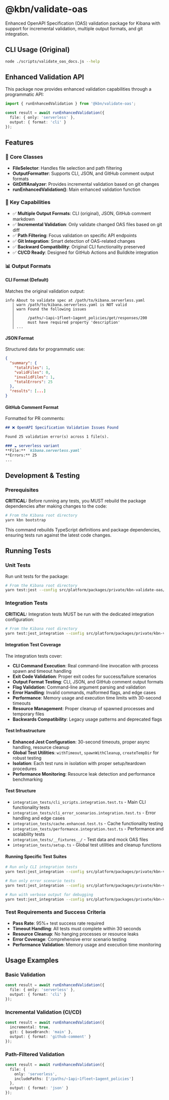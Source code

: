 # @kbn/validate-oas

Enhanced OpenAPI Specification (OAS) validation package for Kibana with support for incremental validation, multiple output formats, and git integration.

<!-- TODO: update README to include minimal nescessary documentation from the docs folder -->

## CLI Usage (Original)

```bash
node ./scripts/validate_oas_docs.js --help
```

## Enhanced Validation API

This package now provides enhanced validation capabilities through a programmatic API:

```typescript
import { runEnhancedValidation } from '@kbn/validate-oas';

const result = await runEnhancedValidation({
  file: { only: 'serverless' },
  output: { format: 'cli' }
});
```

## Features

### 🔧 **Core Classes**

- **FileSelector**: Handles file selection and path filtering
- **OutputFormatter**: Supports CLI, JSON, and GitHub comment output formats
- **GitDiffAnalyzer**: Provides incremental validation based on git changes
- **runEnhancedValidation()**: Main enhanced validation function

### 🎯 **Key Capabilities**

- ✅ **Multiple Output Formats**: CLI (original), JSON, GitHub comment markdown
- ✅ **Incremental Validation**: Only validate changed OAS files based on git diff
- ✅ **Path Filtering**: Focus validation on specific API endpoints
- ✅ **Git Integration**: Smart detection of OAS-related changes
- ✅ **Backward Compatibility**: Original CLI functionality preserved
- ✅ **CI/CD Ready**: Designed for GitHub Actions and Buildkite integration

### 📊 **Output Formats**

#### CLI Format (Default)
Matches the original validation output:
```
info About to validate spec at /path/to/kibana.serverless.yaml
   │ warn /path/to/kibana.serverless.yaml is NOT valid
   │ warn Found the following issues
   │
   │      /paths/~1api~1fleet~1agent_policies/get/responses/200
   │      must have required property 'description'
   │ ...
```

#### JSON Format
Structured data for programmatic use:
```json
{
  "summary": {
    "totalFiles": 1,
    "validFiles": 0,
    "invalidFiles": 1,
    "totalErrors": 25
  },
  "results": [...]
}
```

#### GitHub Comment Format
Formatted for PR comments:
```markdown
## ❌ OpenAPI Specification Validation Issues Found

Found 25 validation error(s) across 1 file(s).

### ☁️ serverless variant
**File:** `kibana.serverless.yaml`
**Errors:** 25
...
```

## Development & Testing

### Prerequisites

**CRITICAL:** Before running any tests, you MUST rebuild the package dependencies after making changes to the code:

```bash
# From the Kibana root directory
yarn kbn bootstrap
```

This command rebuilds TypeScript definitions and package dependencies, ensuring tests run against the latest code changes.

## Running Tests

### Unit Tests

Run unit tests for the package:

```bash
# From the Kibana root directory
yarn test:jest --config src/platform/packages/private/kbn-validate-oas/jest.config.js
```

### Integration Tests

**CRITICAL:** Integration tests MUST be run with the dedicated integration configuration:

```bash
# From the Kibana root directory
yarn test:jest_integration --config src/platform/packages/private/kbn-validate-oas/jest.integration.config.js
```

#### Integration Test Coverage

The integration tests cover:

- **CLI Command Execution**: Real command-line invocation with process spawn and timeout handling
- **Exit Code Validation**: Proper exit codes for success/failure scenarios  
- **Output Format Testing**: CLI, JSON, and GitHub comment output formats
- **Flag Validation**: Command-line argument parsing and validation
- **Error Handling**: Invalid commands, malformed flags, and edge cases
- **Performance**: Memory usage and execution time limits with 30-second timeouts
- **Resource Management**: Proper cleanup of spawned processes and temporary files
- **Backwards Compatibility**: Legacy usage patterns and deprecated flags

#### Test Infrastructure

- **Enhanced Jest Configuration**: 30-second timeouts, proper async handling, resource cleanup
- **Global Test Utilities**: `withTimeout`, `spawnWithCleanup`, `createTempDir` for robust testing
- **Isolation**: Each test runs in isolation with proper setup/teardown procedures
- **Performance Monitoring**: Resource leak detection and performance benchmarking

#### Test Structure

- `integration_tests/cli_scripts.integration.test.ts` - Main CLI functionality tests
- `integration_tests/cli_error_scenarios.integration.test.ts` - Error handling and edge cases
- `integration_tests/cache.enhanced.test.ts` - Cache functionality testing
- `integration_tests/performance.integration.test.ts` - Performance and scalability tests
- `integration_tests/__fixtures__/` - Test data and mock OAS files
- `integration_tests/setup.ts` - Global test utilities and cleanup functions

#### Running Specific Test Suites

```bash
# Run only CLI integration tests
yarn test:jest_integration --config src/platform/packages/private/kbn-validate-oas/jest.integration.config.js --testNamePattern="CLI Scripts Integration"

# Run only error scenario tests  
yarn test:jest_integration --config src/platform/packages/private/kbn-validate-oas/jest.integration.config.js --testNamePattern="Error Scenarios"

# Run with verbose output for debugging
yarn test:jest_integration --config src/platform/packages/private/kbn-validate-oas/jest.integration.config.js --verbose
```

### Test Requirements and Success Criteria

- **Pass Rate**: 95%+ test success rate required
- **Timeout Handling**: All tests must complete within 30 seconds
- **Resource Cleanup**: No hanging processes or resource leaks
- **Error Coverage**: Comprehensive error scenario testing
- **Performance Validation**: Memory usage and execution time monitoring

## Usage Examples

### Basic Validation
```typescript
const result = await runEnhancedValidation({
  file: { only: 'serverless' },
  output: { format: 'cli' }
});
```

### Incremental Validation (CI/CD)
```typescript
const result = await runEnhancedValidation({
  incremental: true,
  git: { baseBranch: 'main' },
  output: { format: 'github-comment' }
});
```

### Path-Filtered Validation
```typescript
const result = await runEnhancedValidation({
  file: { 
    only: 'serverless',
    includePaths: ['/paths/~1api~1fleet~1agent_policies']
  },
  output: { format: 'json' }
});
```
